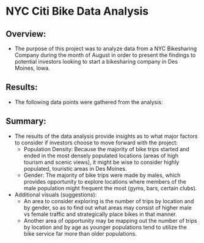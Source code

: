 # NYC Citi Bike Data Analysis
## Overview:
  * The purpose of this project was to analyze data from a NYC Bikesharing Company during the month of August in order to present the findings to potential investors looking to start a bikesharing company in Des Moines, Iowa.

## Results:
  * The following data points were gathered from the analysis:

## Summary:
  * The results of the data analysis provide insights as to what major factors to consider if investors choose to move forward with the project:
    * Population Density: Because the majority of bike trips started and ended in the most densely populated locations (areas of high tourism and scenic views), it might be wise to consider highly populated, touristic areas in Des Moines. 
    * Gender: The majority of bike trips were made by males, which provides opportunity to explore locations where members of the male population might frequent the most (gyms, bars, certain clubs). 
  * Additional visuals (suggestions):
    * An area to consider exploring is the number of trips by location and by gender, so as to find out what areas may consist of higher male vs female traffic and strategically place bikes in that manner. 
    * Another area of opportunity may be mapping out the number of trips by location and by age as younger populations tend to utilize the bike service far more than older populations.  
